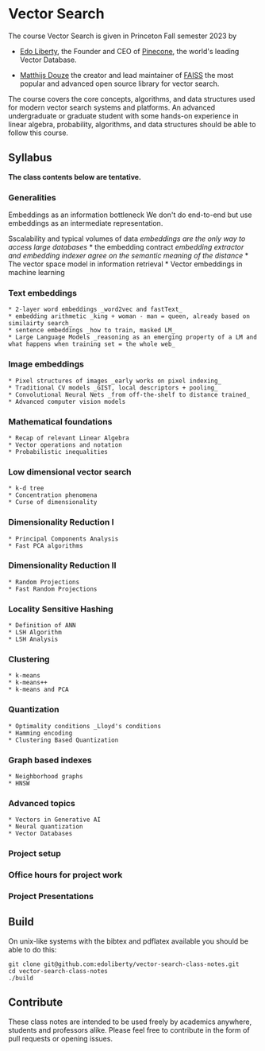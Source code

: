 # Vector Search
The course Vector Search is given in Princeton Fall semester 2023 by

* [Edo Liberty](https://scholar.google.com/citations?user=QHS_pZAAAAAJ&hl=en), the Founder and CEO of [Pinecone](www.pinecone.io), the world's leading Vector Database.

* [Matthijs Douze](https://scholar.google.com/citations?user=0eFZtREAAAAJ&hl=en]) the creator and lead maintainer of [FAISS](https://github.com/facebookresearch/faiss) the most popular and advanced open source library for vector search.


The course covers the core concepts, algorithms, and data structures used for modern vector search systems and platforms. An advanced undergraduate or graduate student with some hands-on experience in linear algebra, probability, algorithms, and data structures should be able to follow this course.


## Syllabus

**The class contents below are tentative.**

### Generalities 

Embeddings as an information bottleneck
We don't do end-to-end but use embeddings as an intermediate representation.


Sscalability and typical volumes of data _embeddings are the only way to access large databases_
	* the embedding contract _embedding extractor and embedding indexer agree on the semantic meaning of the distance_ 
	* The vector space model in information retrieval
	* Vector embeddings in machine learning

### Text embeddings

	* 2-layer word embeddings _word2vec and fastText_ 
	* embedding arithmetic _king + woman - man = queen, already based on similairty search_
	* sentence embeddings _how to train, masked LM_
	* Large Language Models _reasoning as an emerging property of a LM and what happens when training set = the whole web_

### Image embeddings 

	* Pixel structures of images _early works on pixel indexing_
	* Traditional CV models _GIST, local descriptors + pooling_
	* Convolutional Neural Nets _from off-the-shelf to distance trained_ 
	* Advanced computer vision models 
	
### Mathematical foundations

	* Recap of relevant Linear Algebra
	* Vector operations and notation
	* Probabilistic inequalities
	
### Low dimensional vector search 

	* k-d tree
	* Concentration phenomena
	* Curse of dimensionality
	
### Dimensionality Reduction I

	* Principal Components Analysis 
	* Fast PCA algorithms 
	
### Dimensionality Reduction II

	* Random Projections
	* Fast Random Projections
	
### Locality Sensitive Hashing

	* Definition of ANN
	* LSH Algorithm
	* LSH Analysis
	
### Clustering

	* k-means
	* k-means++
	* k-means and PCA
	
### Quantization

	* Optimality conditions _Lloyd's conditions 
	* Hamming encoding
	* Clustering Based Quantization  
	
### Graph based indexes

	* Neighborhood graphs
	* HNSW
	
### Advanced topics

	* Vectors in Generative AI 
	* Neural quantization 
	* Vector Databases 
	
### Project setup

### Office hours for project work

### Project Presentations


## Build

On unix-like systems with the bibtex and pdflatex available you should be able to do this:


```
git clone git@github.com:edoliberty/vector-search-class-notes.git
cd vector-search-class-notes
./build
```



## Contribute

These class notes are intended to be used freely by academics anywhere, students and professors alike. Please feel free to contribute in the form of pull requests or opening issues.

